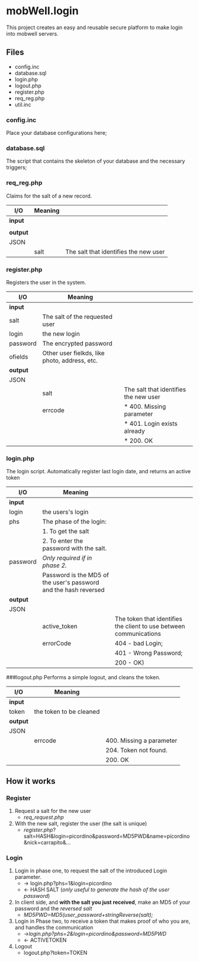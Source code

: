 mobWell.login
==

This project creates an easy and reusable secure platform to make login into mobwell servers.

## Files

* config.inc  
* database.sql  
* login.php  
* logout.php  
* register.php  
* req_reg.php  
* util.inc

### config.inc

Place your database configurations here;

### database.sql

The script that contains the skeleton of your database and the necessary triggers;
  

### req_reg.php
Claims for the salt of a new record.

| I/O | Meaning | |
|------|---------|-----|
| **input** |   | |
|           |   | |
| **output**|   | |
| JSON      |   | |
|           | salt | The salt that identifies the new user|


### register.php
Registers the user in the system.

I/O | Meaning | |
|------|---------|--------|
| **input** |   |
| salt      | The salt of the requested user   |
| login     | the new login|
| password  | The encrypted password |
| ofields   | Other user fielkds, like photo, address, etc.|
| **output**|   ||
| JSON      |   ||
|           | salt | The salt that identifies the new user|
|           | errcode   | * 400. Missing parameter|
|           |           | * 401. Login exists already|
|           |           | * 200. OK|


### login.php
The login script. Automatically register last login date, and returns an active token

| I/O       | Meaning ||
------|---------|------|
| **input** | |
| login     | the users's login||
| phs       | The phase of the login: |
|           | 1. To get the salt |
|           | 2. To enter the password with the salt.||
| password  | _Only required if in phase 2._ |
|           | Password is the MD5 of the user's password and the hash reversed||
| **output**|   ||
| JSON      |   ||
|           | active_token | The token that identifies the client to use between communications |
|           | errorCode | 404 - bad Login; |
|           |           | 401 - Wrong Password;| 
|           |           | 200 - OK) |


###logout.php
Performs a simple logout, and cleans the token.

| I/O       | Meaning ||
|-----------|---------|----------|
| **input** |   |
| token     | the token to be cleaned   |
| **output**|   ||
| JSON      |   ||
|           | errcode   | 400. Missing a parameter |
|           |           | 204. Token not found.|
|           |           | 200. OK|

## How it works

### Register

1. Request a salt for the new user 
    * _req_request.php_
2. With the new salt, register the user (the salt is unique) 
    * _register.php_?salt=HASH&login=picordino&password=MD5PWD&name=picordino&nick=carrapito&...

### Login
1. Login in phase one, to request the salt of the introduced Login parameter.
    * -> login.php?phs=1&login=picordino
    * <- HASH SALT (*only useful to generate the hash of the user password*)
2. In client side, and **with the salt you just received**, make an MD5 of your password and the *reversed salt*
    * *MD5PWD=MD5(user_password+stringReverse(salt);*
3. Login in Phase two, to receive a token that makes proof of who you are, and handles the communication
    * ->*login.php?phs=2&login=picordino&password=MD5PWD*
    * <- ACTIVETOKEN
4. Logout
    * logout.php?token=TOKEN

